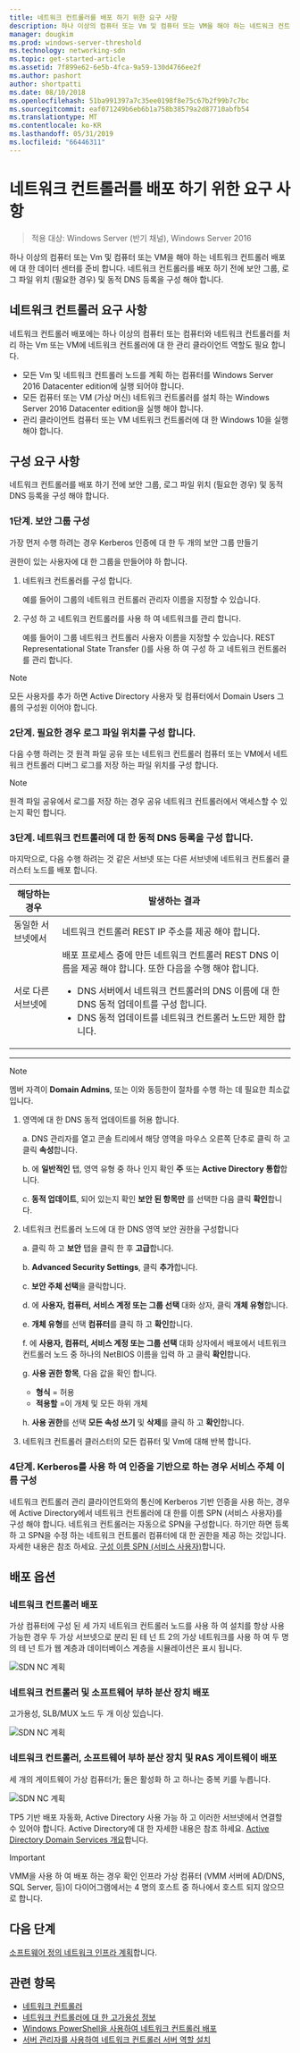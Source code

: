 ```yaml
---
title: 네트워크 컨트롤러를 배포 하기 위한 요구 사항
description: 하나 이상의 컴퓨터 또는 Vm 및 컴퓨터 또는 VM을 해야 하는 네트워크 컨트롤러 배포에 대 한 데이터 센터를 준비 합니다. 네트워크 컨트롤러를 배포 하기 전에 보안 그룹, 로그 파일 위치 (필요한 경우) 및 동적 DNS 등록을 구성 해야 합니다.
manager: dougkim
ms.prod: windows-server-threshold
ms.technology: networking-sdn
ms.topic: get-started-article
ms.assetid: 7f899e62-6e5b-4fca-9a59-130d4766ee2f
ms.author: pashort
author: shortpatti
ms.date: 08/10/2018
ms.openlocfilehash: 51ba991397a7c35ee0198f8e75c67b2f99b7c7bc
ms.sourcegitcommit: eaf071249b6eb6b1a758b38579a2d87710abfb54
ms.translationtype: MT
ms.contentlocale: ko-KR
ms.lasthandoff: 05/31/2019
ms.locfileid: "66446311"
---
```

# <a name="requirements-for-deploying-network-controller"></a>네트워크 컨트롤러를 배포 하기 위한 요구 사항

>적용 대상: Windows Server (반기 채널), Windows Server 2016

하나 이상의 컴퓨터 또는 Vm 및 컴퓨터 또는 VM을 해야 하는 네트워크 컨트롤러 배포에 대 한 데이터 센터를 준비 합니다. 네트워크 컨트롤러를 배포 하기 전에 보안 그룹, 로그 파일 위치 (필요한 경우) 및 동적 DNS 등록을 구성 해야 합니다.


## <a name="network-controller-requirements"></a>네트워크 컨트롤러 요구 사항

네트워크 컨트롤러 배포에는 하나 이상의 컴퓨터 또는 컴퓨터와 네트워크 컨트롤러를 처리 하는 Vm 또는 VM에 네트워크 컨트롤러에 대 한 관리 클라이언트 역할도 필요 합니다. 

- 모든 Vm 및 네트워크 컨트롤러 노드를 계획 하는 컴퓨터를 Windows Server 2016 Datacenter edition에 실행 되어야 합니다. 
- 모든 컴퓨터 또는 VM (가상 머신) 네트워크 컨트롤러를 설치 하는 Windows Server 2016 Datacenter edition을 실행 해야 합니다. 
- 관리 클라이언트 컴퓨터 또는 VM 네트워크 컨트롤러에 대 한 Windows 10을 실행 해야 합니다. 


## <a name="configuration-requirements"></a>구성 요구 사항

네트워크 컨트롤러를 배포 하기 전에 보안 그룹, 로그 파일 위치 (필요한 경우) 및 동적 DNS 등록을 구성 해야 합니다.

### <a name="step-1-configure-your-security-groups"></a>1단계. 보안 그룹 구성

가장 먼저 수행 하려는 경우 Kerberos 인증에 대 한 두 개의 보안 그룹 만들기 

권한이 있는 사용자에 대 한 그룹을 만들어야 하 합니다. 

1. 네트워크 컨트롤러를 구성 합니다.<p>예를 들어이 그룹의 네트워크 컨트롤러 관리자 이름을 지정할 수 있습니다. 
2.  구성 하 고 네트워크 컨트롤러를 사용 하 여 네트워크를 관리 합니다.<p>예를 들어이 그룹 네트워크 컨트롤러 사용자 이름을 지정할 수 있습니다. REST Representational State Transfer ()를 사용 하 여 구성 하 고 네트워크 컨트롤러를 관리 합니다.

>[!NOTE]
>모든 사용자를 추가 하면 Active Directory 사용자 및 컴퓨터에서 Domain Users 그룹의 구성원 이어야 합니다.

### <a name="step-2-configure-log-file-locations-if-needed"></a>2단계. 필요한 경우 로그 파일 위치를 구성 합니다.

다음 수행 하려는 것 원격 파일 공유 또는 네트워크 컨트롤러 컴퓨터 또는 VM에서 네트워크 컨트롤러 디버그 로그를 저장 하는 파일 위치를 구성 합니다. 

>[!NOTE]
>원격 파일 공유에서 로그를 저장 하는 경우 공유 네트워크 컨트롤러에서 액세스할 수 있는지 확인 합니다.


### <a name="step-3-configure-dynamic-dns-registration-for-network-controller"></a>3단계. 네트워크 컨트롤러에 대 한 동적 DNS 등록을 구성 합니다.

마지막으로, 다음 수행 하려는 것 같은 서브넷 또는 다른 서브넷에 네트워크 컨트롤러 클러스터 노드를 배포 합니다. 


|         해당하는 경우         |                                                                                                                                                         발생하는 결과                                                                                                                                                         |
|-----------------------|-------------------------------------------------------------------------------------------------------------------------------------------------------------------------------------------------------------------------------------------------------------------------------------------------------------------------|
|  동일한 서브넷에서  |                                                                                                                                네트워크 컨트롤러 REST IP 주소를 제공 해야 합니다.                                                                                                                                 |
| 서로 다른 서브넷에 | 배포 프로세스 중에 만든 네트워크 컨트롤러 REST DNS 이름을 제공 해야 합니다. 또한 다음을 수행 해야 합니다.<ul><li>DNS 서버에서 네트워크 컨트롤러의 DNS 이름에 대 한 DNS 동적 업데이트를 구성 합니다.</li><li>DNS 동적 업데이트를 네트워크 컨트롤러 노드만 제한 합니다.</li></ul> |

---

> [!NOTE]
> 멤버 자격이 **Domain Admins**, 또는 이와 동등한이 절차를 수행 하는 데 필요한 최소값입니다.

1. 영역에 대 한 DNS 동적 업데이트를 허용 합니다.

   a. DNS 관리자를 열고 콘솔 트리에서 해당 영역을 마우스 오른쪽 단추로 클릭 하 고 클릭 **속성**합니다. 

   b. 에 **일반적인** 탭, 영역 유형 중 하나 인지 확인 **주** 또는 **Active Directory 통합**합니다.

   c. **동적 업데이트**, 되어 있는지 확인 **보안 된 항목만** 를 선택한 다음 클릭 **확인**합니다.

2. 네트워크 컨트롤러 노드에 대 한 DNS 영역 보안 권한을 구성합니다

   a.  클릭 하 고 **보안** 탭을 클릭 한 후 **고급**합니다. 

   b. **Advanced Security Settings**, 클릭 **추가**합니다. 

   c. **보안 주체 선택**을 클릭합니다. 

   d. 에 **사용자, 컴퓨터, 서비스 계정 또는 그룹 선택** 대화 상자, 클릭 **개체 유형**합니다. 

   e. **개체 유형**를 선택 **컴퓨터**를 클릭 하 고 **확인**합니다.

   f. 에 **사용자, 컴퓨터, 서비스 계정 또는 그룹 선택** 대화 상자에서 배포에서 네트워크 컨트롤러 노드 중 하나의 NetBIOS 이름을 입력 하 고 클릭 **확인**합니다.

   g. **사용 권한 항목**, 다음 값을 확인 합니다.

      - **형식** = 허용
      - **적용할** =이 개체 및 모든 하위 개체

   h. **사용 권한**를 선택 **모든 속성 쓰기** 및 **삭제**를 클릭 하 고 **확인**합니다.

3. 네트워크 컨트롤러 클러스터의 모든 컴퓨터 및 Vm에 대해 반복 합니다.

### <a name="step-4-configure-service-principal-name-if-using-kerberos-based-authentication"></a>4단계. Kerberos를 사용 하 여 인증을 기반으로 하는 경우 서비스 주체 이름 구성

네트워크 컨트롤러 관리 클라이언트와의 통신에 Kerberos 기반 인증을 사용 하는, 경우에 Active Directory에서 네트워크 컨트롤러에 대 한를 이름 SPN (서비스 사용자)를 구성 해야 합니다. 네트워크 컨트롤러는 자동으로 SPN을 구성합니다. 하기만 하면 등록 하 고 SPN을 수정 하는 네트워크 컨트롤러 컴퓨터에 대 한 권한을 제공 하는 것입니다. 자세한 내용은 참조 하세요. [구성 이름 SPN (서비스 사용자)](https://docs.microsoft.com/windows-server/networking/sdn/security/kerberos-with-spn#configure-service-principal-names-spn)합니다.

## <a name="deployment-options"></a>배포 옵션

### <a name="network-controller-deployment"></a>네트워크 컨트롤러 배포

가상 컴퓨터에 구성 된 세 가지 네트워크 컨트롤러 노드를 사용 하 여 설치를 항상 사용 가능한 경우 두 가상 서브넷으로 분리 된 테 넌 트 2의 가상 네트워크를 사용 하 여 두 명의 테 넌 트가 웹 계층과 데이터베이스 계층을 시뮬레이션은 표시 됩니다.  

![SDN NC 계획](../../media/Plan-a-Software-Defined-Network-Infrastructure/SDN-NC-Planning.png)

### <a name="network-controller-and-software-load-balancer-deployment"></a>네트워크 컨트롤러 및 소프트웨어 부하 분산 장치 배포

고가용성, SLB/MUX 노드 두 개 이상 있습니다.

![SDN NC 계획](../../media/Plan-a-Software-Defined-Network-Infrastructure/SDN-SLB-Deployment.png)

### <a name="network-controller-software-load-balancer-and-ras-gateway-deployment"></a>네트워크 컨트롤러, 소프트웨어 부하 분산 장치 및 RAS 게이트웨이 배포

세 개의 게이트웨이 가상 컴퓨터가; 둘은 활성화 하 고 하나는 중복 키를 누릅니다.

![SDN NC 계획](../../media/Plan-a-Software-Defined-Network-Infrastructure/SDN-GW-Deployment.png)  



TP5 기반 배포 자동화, Active Directory 사용 가능 하 고 이러한 서브넷에서 연결할 수 있어야 합니다. Active Directory에 대 한 자세한 내용은 참조 하세요. [Active Directory Domain Services 개요](https://docs.microsoft.com/windows-server/identity/ad-ds/get-started/virtual-dc/active-directory-domain-services-overview)합니다.  

>[!IMPORTANT] 
>VMM을 사용 하 여 배포 하는 경우 확인 인프라 가상 컴퓨터 (VMM 서버에 AD/DNS, SQL Server, 등)이 다이어그램에서는 4 명의 호스트 중 하나에서 호스트 되지 않으므로 합니다.  


## <a name="next-steps"></a>다음 단계
[소프트웨어 정의 네트워크 인프라 계획](https://technet.microsoft.com/windows-server-docs/networking/sdn/plan/plan-a-software-defined-network-infrastructure)합니다.

## <a name="related-topics"></a>관련 항목
- [네트워크 컨트롤러](../technologies/network-controller/Network-Controller.md) 
- [네트워크 컨트롤러에 대 한 고가용성 정보](../technologies/network-controller/network-controller-high-availability.md) 
- [Windows PowerShell을 사용하여 네트워크 컨트롤러 배포](../deploy/Deploy-Network-Controller-using-Windows-PowerShell.md)   
- [서버 관리자를 사용하여 네트워크 컨트롤러 서버 역할 설치](../technologies/network-controller/Install-the-Network-Controller-server-role-using-Server-Manager.md)   

